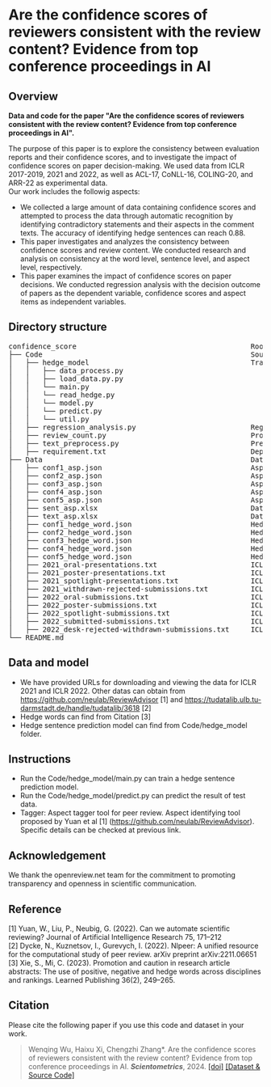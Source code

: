 #  Are the confidence scores of reviewers consistent with the review content? Evidence from top conference proceedings in AI
## Overview

**Data and code for the paper "Are the confidence scores of reviewers consistent with the review content? Evidence from top conference proceedings in AI".**

The purpose of this paper is to explore the consistency between evaluation reports and their confidence scores, and to investigate the impact of confidence scores on paper decision-making. We used data from ICLR 2017-2019, 2021 and 2022, as well as ACL-17, CoNLL-16, COLING-20, and ARR-22 as experimental data.<br>
Our work includes the followig aspects:<br>
  -  We collected a large amount of data containing confidence scores and attempted to process the data through automatic recognition by identifying contradictory statements and their aspects in the comment texts. The accuracy of identifying hedge sentences can reach 0.88. <br>
  -  This paper investigates and analyzes the consistency between confidence scores and review content. We conducted research and analysis on consistency at the word level, sentence level, and aspect level, respectively. <br>
  - This paper examines the impact of confidence scores on paper decisions. We conducted regression analysis with the decision outcome of papers as the dependent variable, confidence scores and aspect items as independent variables.
## Directory structure

<pre>
confidence_score                                         Root directory
├── Code                                                 Source code folder
│   ├── hedge_model                                      Train the hedge sentence prediction model.
│   │   ├── data_process.py                                  Process input data.
│   │   ├── load_data.py.py                                  Load the training data.
│   │   └── main.py                                          Train the model.
│   │   └── read_hedge.py                                    Extract hedge sentences and patial hedege words from the HedgePeer dataset (https://github.com/Tirthankar-Ghosal/HedgePeer-Dataset) to form training and testing sets.  
│   │   └── model.py                                         Model structure  
│   │   └── predict.py                                       Predict test data.  
│   │   └── util.py                                          Data process tool.  
│   ├── regression_analysis.py                           Regression model for paper decision and confidence score and aspect.
│   ├── review_count.py                                  Process peer review content and data statistics. 
│   ├── text_preprocess.py                               Preprocessing raw data.
│   ├── requirement.txt                                  Dependency python packages required to run code.
├── Data                                                 Dataset folder
│   ├── conf1_asp.json                                   Aspect count of hedge sentences with confidence score is 1.
│   ├── conf2_asp.json                                   Aspect count of hedge sentences with confidence score is 2.
│   ├── conf3_asp.json                                   Aspect count of hedge sentences with confidence score is 3.
│   ├── conf4_asp.json                                   Aspect count of hedge sentences with confidence score is 4.
│   ├── conf5_asp.json                                   Aspect count of hedge sentences with confidence score is 5.
│   ├── sent_asp.xlsx                                    Data of regression analysis.
│   ├── text_asp.xlsx                                    Data of regression analysis
│   ├── conf1_hedge_word.json                            Hedge word count for review report with confidence score is 1.
│   ├── conf2_hedge_word.json                            Hedge word count for review report with confidence score is 2.
│   ├── conf3_hedge_word.json                            Hedge word count for review report with confidence score is 3.
│   ├── conf4_hedge_word.json                            Hedge word count for review report with confidence score is 4.
│   ├── conf5_hedge_word.json                            Hedge word count for review report with confidence score is 5.
│   ├── 2021_oral-presentations.txt                      ICLR 2021 oral presentations data URL.
│   ├── 2021_poster-presentations.txt                    ICLR 2021 poster presentations data URL.  
│   ├── 2021_spotlight-presentations.txt                 ICLR 2021 spotlight presentations data URL.
│   ├── 2021_withdrawn-rejected-submissions.txt          ICLR 2021 withdrawn-rejected-submissions data URL.
│   ├── 2022_oral-submissions.txt                        ICLR 2022 oral submissions data URL.
│   ├── 2022_poster-submissions.txt                      ICLR 2022 poster submissions data URL.
│   ├── 2022_spotlight-submissions.txt                   ICLR 2022 spotlight submissions data URL.
│   ├── 2022_submitted-submissions.txt                   ICLR 2022 submitted submissions data URL.
│   ├── 2022_desk-rejected-withdrawn-submissions.txt     ICLR 2022 desk rejected withdrawn submissions data URL.
└── README.md
</pre>

## Data and model
 -  We have provided URLs for downloading and viewing the data for ICLR 2021 and ICLR 2022. Other datas can obtain from https://github.com/neulab/ReviewAdvisor [1] and https://tudatalib.ulb.tu-darmstadt.de/handle/tudatalib/3618 [2] <br> 
 -  Hedge words can find from Citation [3] <br>
 -  Hedge sentence prediction model can find from Code/hedge_model folder.<br>

## Instructions

 -  Run the Code/hedge_model/main.py can train a hedge sentence prediction model.<br>
 -  Run the Code/hedge_model/predict.py can predict the result of test data.<br>
 -  Tagger: Aspect tagger tool for peer review. Aspect identifying tool proposed by Yuan et al [1] (https://github.com/neulab/ReviewAdvisor). Specific details can be checked at previous link.<br>


## Acknowledgement
We thank the openreview.net team for the commitment to promoting transparency and openness in scientific communication.
## Reference
[1] Yuan, W., Liu, P., Neubig, G. (2022). Can we automate scientific reviewing? Journal of Artificial Intelligence Research 75, 171–212  <br>
[2] Dycke, N., Kuznetsov, I., Gurevych, I. (2022). Nlpeer: A unified resource for the computational study of peer review. arXiv preprint arXiv:2211.06651 <br>
[3] Xie, S., Mi, C. (2023). Promotion and caution in research article abstracts: The use of positive, negative and hedge words across disciplines and rankings. Learned Publishing 36(2), 249–265.

## Citation
Please cite the following paper if you use this code and dataset in your work.
    
>Wenqing Wu, Haixu Xi, Chengzhi Zhang\*.  Are the confidence scores of reviewers consistent with the review content? Evidence from top conference proceedings in AI. ***Scientometrics***, 2024. [[doi]]()  [[Dataset & Source Code]](https://github.com/njust-winchy/confidence_score) 
